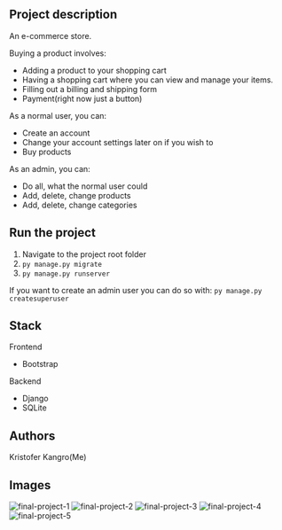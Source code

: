 
## Project description
An e-commerce store.

Buying a product involves:
- Adding a product to your shopping cart
- Having a shopping cart where you can view and manage your items.
- Filling out a billing and shipping form
- Payment(right now just a button)


As a normal user, you can:
- Create an account
- Change your account settings later on if you wish to
- Buy products

As an admin, you can:
- Do all, what the normal user could
- Add, delete, change products
- Add, delete, change categories


## Run the project
1. Navigate to the project root folder
2. ``` py manage.py migrate ```
3. ``` py manage.py runserver ```

If you want to create an admin user you can do so with: ``` py manage.py createsuperuser ```

## Stack

Frontend
- Bootstrap

Backend
- Django
- SQLite

## Authors
Kristofer Kangro(Me)

## Images
![final-project-1](https://user-images.githubusercontent.com/69897943/116808434-69221f80-ab41-11eb-9db2-578b37ea8b90.PNG)
![final-project-2](https://user-images.githubusercontent.com/69897943/116808435-6a534c80-ab41-11eb-8372-88e3170ec78f.PNG)
![final-project-3](https://user-images.githubusercontent.com/69897943/116808436-6aebe300-ab41-11eb-8284-a7b4b8f0e6fe.PNG)
![final-project-4](https://user-images.githubusercontent.com/69897943/116808437-6aebe300-ab41-11eb-847e-2f0854926b79.PNG)
![final-project-5](https://user-images.githubusercontent.com/69897943/116808438-6b847980-ab41-11eb-849c-b1eb1a853045.PNG)




